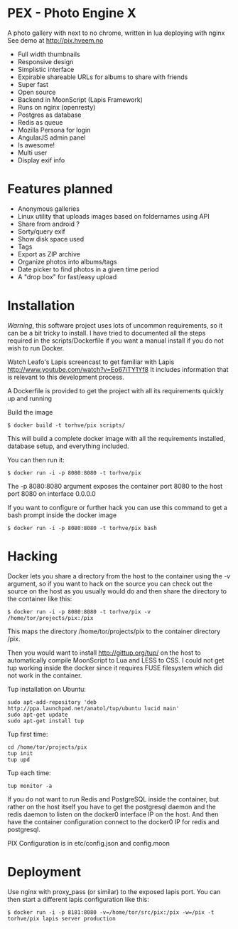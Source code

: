 PEX - Photo Engine X
====================

A photo gallery with next to no chrome, written in lua deploying with nginx
See demo at <http://pix.hveem.no>


 * Full width thumbnails
 * Responsive design
 * Simplistic interface
 * Expirable shareable URLs for albums to share with friends
 * Super fast
 * Open source
 * Backend in MoonScript (Lapis Framework)
 * Runs on nginx (openresty)
 * Postgres as database
 * Redis as queue
 * Mozilla Persona for login
 * AngularJS admin panel
 * Is awesome!
 * Multi user
 * Display exif info
 
Features planned
================

 * Anonymous galleries
 * Linux utility that uploads images based on foldernames using API
 * Share from android ?
 * Sorty/query exif
 * Show disk space used
 * Tags
 * Export as ZIP archive
 * Organize photos into albums/tags
 * Date picker to find photos in a given time period
 * A "drop box" for fast/easy upload

Installation
================

*Warning*, this software project uses lots of uncommon requirements, so it can be a bit tricky to install. 
I have tried to documented all the steps required in the scripts/Dockerfile if you want a manual install if you do not wish to run Docker.

Watch Leafo's Lapis screencast to get familiar with Lapis <http://www.youtube.com/watch?v=Eo67iTY1Yf8>
It includes information that is relevant to this development process.

A Dockerfile is provided to get the project with all its requirements quickly up and running


Build the image

    $ docker build -t torhve/pix scripts/

This will build a complete docker image with all the requirements installed, database setup, and everything included.

You can then run it:

    $ docker run -i -p 8080:8080 -t torhve/pix

The -p 8080:8080 argument exposes the container port 8080 to the host port 8080 on interface 0.0.0.0

If you want to configure or further hack you can use this command to get a bash prompt inside the docker image

    $ docker run -i -p 8080:8080 -t torhve/pix bash

Hacking
=======

Docker lets you share a directory from the host to the container using the *-v* argument, so if you want to hack on the source you can check out the source on the host as you usually would do and then share the directory to the container like this:

    $ docker run -i -p 8080:8080 -t torhve/pix -v /home/tor/projects/pix:/pix

This maps the directory /home/tor/projects/pix to the container directory /pix.

Then you would want to install <http://gittup.org/tup/> on the host to automatically compile MoonScript to Lua and LESS to CSS.
I could not get tup working inside the docker since it requires FUSE filesystem which did not work in the container.

Tup installation on Ubuntu:

    sudo apt-add-repository 'deb http://ppa.launchpad.net/anatol/tup/ubuntu lucid main'
    sudo apt-get update
    sudo apt-get install tup

Tup first time:

    cd /home/tor/projects/pix
    tup init
    tup upd

Tup each time:

    tup monitor -a


If you do not want to run Redis and PostgreSQL inside the container, but rather on the host itself you have to get the postgresql daemon and the redis daemon to listen on the docker0 interface IP on the host. And then have the container configuration connect to the docker0 IP for redis and postgresql.



PIX Configuration is in etc/config.json and config.moon

Deployment
==========

Use nginx with proxy_pass (or similar) to the exposed lapis port.
You can then start a different lapis configuration like this:

    $ docker run -i -p 8181:8080 -v=/home/tor/src/pix:/pix -w=/pix -t torhve/pix lapis server production
 
